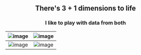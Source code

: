 <h2 align="center"> There's 3 + 1 dimensions to life </h2>
<h3 align="center"> I like to play with data from both </h3></center>

<div align="center">
 
|![image](https://user-images.githubusercontent.com/36608720/214088953-65f2f624-97d6-4070-aff2-5deefdc5af1e.png) | ![image](https://user-images.githubusercontent.com/36608720/214088729-954c838e-deb8-42c5-81a7-60f639a3c982.png)|
|:--------------------------------------------------------------------------------------------------------------:|:--------------------------------------------------------------------------------------------------------------:|
|![image](https://user-images.githubusercontent.com/36608720/214089195-10fa6f89-87d3-4ca0-853b-9bb9c06f76b4.png) | ![image](https://user-images.githubusercontent.com/36608720/214089219-bfe85787-85c0-4605-b7ed-a731113e6773.png)|

</div>
